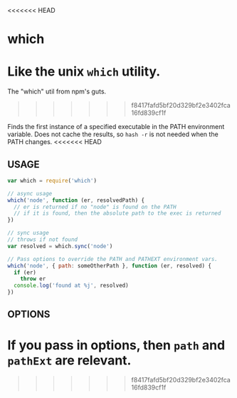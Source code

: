 <<<<<<< HEAD
# which

Like the unix `which` utility.
=======
The "which" util from npm's guts.
>>>>>>> f8417fafd5bf20d329bf2e3402fca16fd839cf1f

Finds the first instance of a specified executable in the PATH
environment variable.  Does not cache the results, so `hash -r` is not
needed when the PATH changes.
<<<<<<< HEAD

## USAGE

```javascript
var which = require('which')

// async usage
which('node', function (er, resolvedPath) {
  // er is returned if no "node" is found on the PATH
  // if it is found, then the absolute path to the exec is returned
})

// sync usage
// throws if not found
var resolved = which.sync('node')

// Pass options to override the PATH and PATHEXT environment vars.
which('node', { path: someOtherPath }, function (er, resolved) {
  if (er)
    throw er
  console.log('found at %j', resolved)
})
```

## OPTIONS

If you pass in options, then `path` and `pathExt` are relevant.
=======
>>>>>>> f8417fafd5bf20d329bf2e3402fca16fd839cf1f
